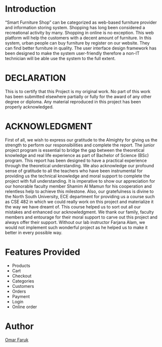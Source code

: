 # Introduction
“Smart Furniture Shop” can be categorized as web-based furniture provider and information storing system. Shopping has long been considered a recreational activity by many. Shopping in online is no exception. This web platform will help the customers with a decent amount of furniture. In this system, urban people can buy furniture by register on our website. They can find better furniture in quality. The user interface design framework has been designed to make the system user-friendly therefore a non-IT technician will be able use the system to the full extent.


# DECLARATION
This is to certify that this Project is my original work. No part of this work has been submitted elsewhere partially or fully for the award of any other degree or diploma. Any material reproduced in this project has been properly acknowledged.

# ACKNOWLEDGMENT
First of all, we wish to express our gratitude to the Almighty for giving us the strength to perform our responsibilities and complete the report. The junior project program is essential to bridge the gap between the theoretical knowledge and real life experience as part of Bachelor of Science (BSc) program. This report has been designed to have a practical experience through the theoretical understanding. We also acknowledge our profound sense of gratitude to all the teachers who have been instrumental for providing us the technical knowledge and moral support to complete the project with full understanding. It is imperative to show our appreciation for our honorable faculty member Shamim Al Mamun for his cooperation and relentless help to achieve this milestone. Also, our gratefulness is divine to the North South University, ECE department for providing us a course such as CSE 482 in which we could really work on this project and materialize it the way we have dreamt of. This course helped us to sort out all our mistakes and enhanced our acknowledgment. We thank our family, faculty members and entourage for their moral support to carve out this project and always offer their support. Without our lab instructor Farjana Alam, we would not implement such wonderful project as he helped us to make it better in every possible way.

# Features Provided
- Products
- Cart
- Checkout
- Categories
- Customers
- Orders
- Payment
- Login
- Online order




# Author

[Omar Faruk](https://facebook.com/Omarfaruk24)